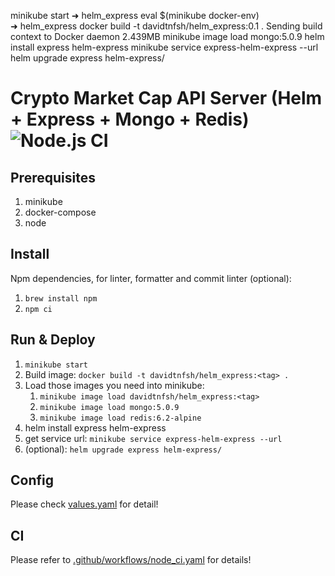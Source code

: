 <!-- minikube image load davidtnfsh/helm_express:0.1
docker build -t davidtnfsh/helm_express:0.1 . -->

minikube start
➜ helm_express eval $(minikube docker-env)  
➜ helm_express docker build -t davidtnfsh/helm_express:0.1 .
Sending build context to Docker daemon 2.439MB
minikube image load mongo:5.0.9
helm install express helm-express
minikube service express-helm-express --url
helm upgrade express helm-express/

# Crypto Market Cap API Server (Helm + Express + Mongo + Redis) ![Node.js CI](https://github.com/david30907d/DT42_PIGGY_WEB/workflows/Node.js%20CI/badge.svg)

## Prerequisites

1. minikube
2. docker-compose
3. node

## Install

Npm dependencies, for linter, formatter and commit linter (optional):

1. `brew install npm`
2. `npm ci`

## Run & Deploy

1. `minikube start`
2. Build image: `docker build -t davidtnfsh/helm_express:<tag> .`
3. Load those images you need into minikube:
   1. `minikube image load davidtnfsh/helm_express:<tag>`
   2. `minikube image load mongo:5.0.9`
   3. `minikube image load redis:6.2-alpine`
4. helm install express helm-express
5. get service url: `minikube service express-helm-express --url`
6. (optional): `helm upgrade express helm-express/`

## Config

Please check [values.yaml](helm-express/values.yaml) for detail!

## CI

Please refer to [.github/workflows/node_ci.yaml](.github/workflows/node_ci.yaml) for details!